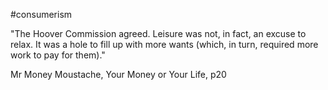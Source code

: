 #consumerism

"The Hoover Commission agreed. Leisure was not, in fact, an excuse to relax. It was a hole to fill up with more wants (which, in turn, required more work to pay for them)."

Mr Money Moustache, Your Money or Your Life, p20